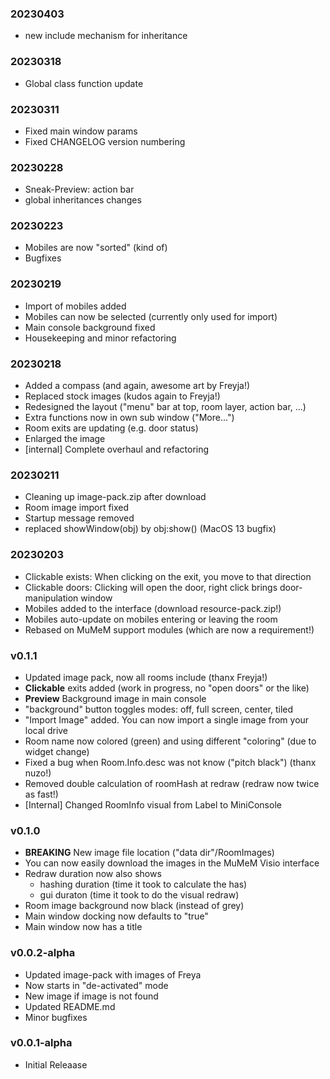 ### 20230403

  * new include mechanism for inheritance

### 20230318

  * Global class function update

### 20230311

  * Fixed main window params
  * Fixed CHANGELOG version numbering

### 20230228

  * Sneak-Preview: action bar
  * global inheritances changes

### 20230223

  * Mobiles are now "sorted" (kind of)
  * Bugfixes

### 20230219

  * Import of mobiles added
  * Mobiles can now be selected (currently only used for import)
  * Main console background fixed
  * Housekeeping and minor refactoring

### 20230218

  * Added a compass (and again, awesome art by Freyja!)
  * Replaced stock images (kudos again to Freyja!)
  * Redesigned the layout ("menu" bar at top, room layer, action bar, ...)
  * Extra functions now in own sub window ("More...")
  * Room exits are updating (e.g. door status)
  * Enlarged the image
  * [internal] Complete overhaul and refactoring

### 20230211

  * Cleaning up image-pack.zip after download
  * Room image import fixed
  * Startup message removed
  * replaced showWindow(obj) by obj:show() (MacOS 13 bugfix)

### 20230203

  * Clickable exists: When clicking on the exit, you move to that direction
  * Clickable doors: Clicking will open the door, right click brings door-manipulation window
  * Mobiles added to the interface (download resource-pack.zip!)
  * Mobiles auto-update on mobiles entering or leaving the room
  * Rebased on MuMeM support modules (which are now a requirement!)

### v0.1.1

  * Updated image pack, now all rooms include (thanx Freyja!)
  * **Clickable** exits added (work in progress, no "open doors" or the like)
  * **Preview** Background image in main console
  * "background" button toggles modes: off, full screen, center, tiled
  * "Import Image" added. You can now import a single image from your local drive
  * Room name now colored (green) and using different "coloring" (due to widget change)
  * Fixed a bug when Room.Info.desc was not know ("pitch black") (thanx nuzo!)
  * Removed double calculation of roomHash at redraw (redraw now twice as fast!)
  * [Internal] Changed RoomInfo visual from Label to MiniConsole

### v0.1.0

  * **BREAKING** New image file location ("data dir"/RoomImages)
  * You can now easily download the images in the MuMeM Visio interface
  * Redraw duration now also shows
    * hashing duration (time it took to calculate the has)
    * gui duraton (time it took to do the visual redraw)
  * Room image background now black (instead of grey)
  * Main window docking now defaults to "true"
  * Main window now has a title

### v0.0.2-alpha

  * Updated image-pack with images of Freya
  * Now starts in "de-activated" mode
  * New image if image is not found
  * Updated README.md
  * Minor bugfixes

### v0.0.1-alpha

  * Initial Releaase
